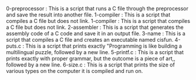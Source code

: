 0-preprocessor : This is a script that runs a C file through the preprocessor and save the result into another file.
1-compiler : This is a script that compiles a C file but does not link.
1-compiler : This is a script  that compiles a C file but does not link.
 2-assembler : This is a script that generates the assembly code of a C code and save it in an output file.
3-name : This is a script  that compiles a C file and creates an executable named cisfun.
4-puts.c : This is a script that prints exactly "Programming is like building a multilingual puzzle, followed by a new line.
5-printf.c : This is a script that prints exactly with proper grammar, but the outcome is a piece of art,, followed by a new line.
6-size.c : This is a script that prints the size of various types on the computer it is compiled and run on.
